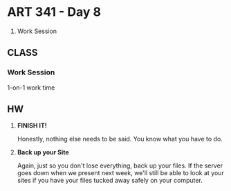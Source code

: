 ART 341 - Day 8
=======================

1. Work Session


CLASS
---------------------------------------

### Work Session
1-on-1 work time




HW
---------------------------------------

1. **FINISH IT!**

	Honestly, nothing else needs to be said. You know what you have to do.

2. **Back up your Site**

	Again, just so you don't lose everything, back up your files. If the server goes down when we present next week, we'll still be able to look at your sites if you have your files tucked away safely on your computer.